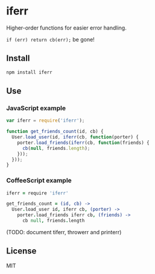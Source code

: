 # iferr

Higher-order functions for easier error handling.

`if (err) return cb(err);` be gone!

## Install
```bash
npm install iferr
```

## Use

### JavaScript example
```js
var iferr = require('iferr');

function get_friends_count(id, cb) {
  User.load_user(id, iferr(cb, function(porter) {
    porter.load_friends(iferr(cb, function(friends) {
      cb(null, friends.length);
    }));
  }));
}
```

### CoffeeScript example
```coffee
iferr = require 'iferr'

get_friends_count = (id, cb) ->
  User.load_user id, iferr cb, (porter) ->
    porter.load_friends iferr cb, (friends) ->
      cb null, friends.length
```

(TODO: document tiferr, throwerr and printerr)

## License
MIT

